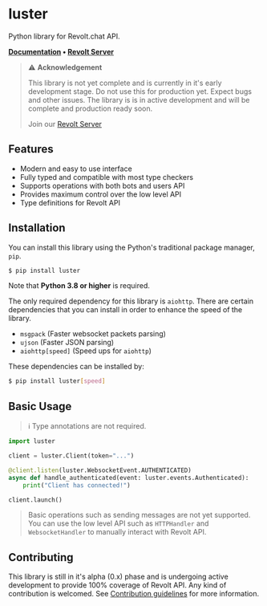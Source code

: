 # luster
Python library for Revolt.chat API.

**[Documentation](https://luster.readthedocs.io) • [Revolt Server](https://app.revolt.chat/invite/SfzyrsrA)**

> :warning: **Acknowledgement**
>
> This library is not yet complete and is currently in it's early development stage.
> Do not use this for production yet. Expect bugs and other issues. The library is
> is in active development and will be complete and production ready soon.
>
> Join our [Revolt Server]()

## Features
- Modern and easy to use interface
- Fully typed and compatible with most type checkers
- Supports operations with both bots and users API
- Provides maximum control over the low level API
- Type definitions for Revolt API

## Installation
You can install this library using the Python's traditional package manager, `pip`.
```sh
$ pip install luster
```
Note that **Python 3.8 or higher** is required.

The only required dependency for this library is `aiohttp`. There are certain dependencies
that you can install in order to enhance the speed of the library.

- `msgpack` (Faster websocket packets parsing)
- `ujson` (Faster JSON parsing)
- `aiohttp[speed]` (Speed ups for `aiohttp`)

These dependencies can be installed by:
```sh
$ pip install luster[speed]
```

## Basic Usage
> :information_source: Type annotations are not required.

```py
import luster

client = luster.Client(token="...")

@client.listen(luster.WebsocketEvent.AUTHENTICATED)
async def handle_authenticated(event: luster.events.Authenticated):
    print("Client has connected!")

client.launch()
```

> Basic operations such as sending messages are not yet supported. You
> can use the low level API such as `HTTPHandler` and `WebsocketHandler`
> to manually interact with Revolt API.

## Contributing
This library is still in it's alpha (0.x) phase and is undergoing active development to
provide 100% coverage of Revolt API. Any kind of contribution is welcomed. 
See [Contribution guidelines](https://luster.readthedocs.io/contributing.html) for
more information.
